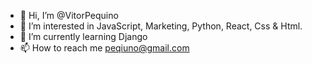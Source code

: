 - 👋 Hi, I’m @VitorPequino
- 👀 I’m interested in JavaScript, Marketing, Python, React, Css & Html.
- 🌱 I’m currently learning Django
- 📫 How to reach me peqiuno@gmail.com
